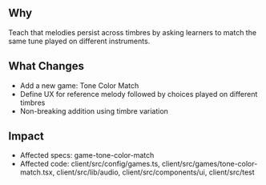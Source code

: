 ## Why
Teach that melodies persist across timbres by asking learners to match the same tune played on different instruments.

## What Changes
- Add a new game: Tone Color Match
- Define UX for reference melody followed by choices played on different timbres
- Non-breaking addition using timbre variation

## Impact
- Affected specs: game-tone-color-match
- Affected code: client/src/config/games.ts, client/src/games/tone-color-match.tsx, client/src/lib/audio, client/src/components/ui, client/src/test

